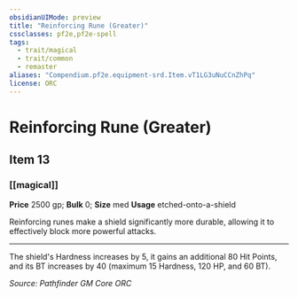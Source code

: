 ```yaml
---
obsidianUIMode: preview
title: "Reinforcing Rune (Greater)"
cssclasses: pf2e,pf2e-spell
tags:
  - trait/magical
  - trait/common
  - remaster
aliases: "Compendium.pf2e.equipment-srd.Item.vT1LG3uNuCCnZhPq"
license: ORC
---
```

# Reinforcing Rune (Greater)
## Item 13
### [[magical]]


**Price** 2500 gp; 
**Bulk** 0; **Size** med
**Usage** etched-onto-a-shield

Reinforcing runes make a shield significantly more durable, allowing it to effectively block more powerful attacks.

* * *

The shield's Hardness increases by 5, it gains an additional 80 Hit Points, and its BT increases by 40 (maximum 15 Hardness, 120 HP, and 60 BT).

*Source: Pathfinder GM Core*
*ORC*